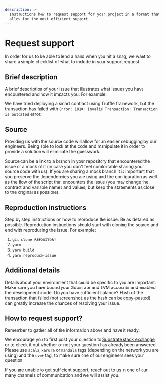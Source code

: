 ```yaml
---
description: >-
  Instructions how to request support for your project in a format that will
  allow for the most efficient support.
---
```


# Request support

In order for us to be able to lend a hand when you hit a snag, we want to share a simple checklist of what to include in your support request.

## Brief description

A brief description of your issue that illustrates what issues you have encountered and how it impacts you. For example:

We have tried deploying a smart contract using Truffle framework, but the transaction has failed with `Error: 1010: Invalid Transaction: Transaction is outdated` error.

## Source

Providing us with the source code will allow for an easier debugging by our engineers. Being able to look at the code and manipulate it in order to provide a solution will eliminate the guesswork.

Source can be a link to a branch in your repository that encountered the issue or a mock of it (in case you don't feel comfortable sharing your source code with us). If you are sharing a mock branch it is important that you preserve the dependencies you are using and the configuration as well as the flow of the script that encounters the issue (you may change the contract and variable names and values, but keep the statements as close to the original as possible).

## Reproduction instructions

Step by step instructions on how to reproduce the issue. Be as detailed as possible. Reproduction instructions should start with cloning the source and end with reproducing the issue. For example:

1. `git clone REPOSITORY`
2. `yarn`
3. `yarn build`
4. `yarn reproduce-issue`

## Additional details

Details about your environment that could be specific to you are important. Make sure you have bound your Substrate and EVM accounts and enabled the development mode. Do you have sufficient balance? Hash of the transaction that failed (not screenshot, as the hash can be copy-pasted) can greatly increase the chances of resolving your issue.

## How to request support?

Remember to gather all of the information above and have it ready.

We encourage you to first post your question to [Substrate stack exchange](https://substrate.stackexchange.com/) or to check it out whether or not your question has already been answered. Please use `acala`, `karura` or `mandala` tags (depending on the network you are using) and the `evm+` tag, to make sure one of our engineers sees your question.

If you are unable to get sufficient support, reach out to us in one of our many channels of communication and we will assist you.
